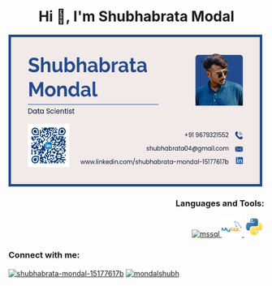 <h1 align="center">Hi 👋, I'm Shubhabrata Modal</h1>
<div></div> <img align="center" src="gitcard.png" width="500" height="300" alt="GitCard">
<h3 align="right">Languages and Tools:</h3>
<p align="right"> <a href="https://www.microsoft.com/en-us/sql-server" target="_blank" rel="noreferrer"> <img src="https://www.svgrepo.com/show/303229/microsoft-sql-server-logo.svg" alt="mssql" width="40" height="40"/> </a> <a href="https://www.mysql.com/" target="_blank" rel="noreferrer"> <img src="https://raw.githubusercontent.com/devicons/devicon/master/icons/mysql/mysql-original-wordmark.svg" alt="mysql" width="40" height="40"/> </a> <a href="https://www.python.org" target="_blank" rel="noreferrer"> <img src="https://raw.githubusercontent.com/devicons/devicon/master/icons/python/python-original.svg" alt="python" width="40" height="40"/> </a> </p> </div>
<h3 align="left">Connect with me:</h3>
<p align="left">
<a href="https://linkedin.com/in/shubhabrata-mondal-15177617b" target="blank"><img align="center" src="https://raw.githubusercontent.com/rahuldkjain/github-profile-readme-generator/master/src/images/icons/Social/linked-in-alt.svg" alt="shubhabrata-mondal-15177617b" height="30" width="40" /></a>
<a href="https://instagram.com/mondalshubh" target="blank"><img align="center" src="https://raw.githubusercontent.com/rahuldkjain/github-profile-readme-generator/master/src/images/icons/Social/instagram.svg" alt="mondalshubh" height="30" width="40" /></a>
</p>


